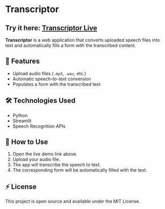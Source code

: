 # Transcriptor
## Try it here: [Transcriptor Live](https://transcriptorpankaj.streamlit.app/)

**Transcriptor** is a web application that converts uploaded speech files into text and automatically fills a form with the transcribed content.

## 🚀 Features
- Upload audio files (`.mp3`, `.wav`, etc.)
- Automatic speech-to-text conversion
- Populates a form with the transcribed text


## 🛠️ Technologies Used
- Python
- Streamlit
- Speech Recognition APIs

## 📂 How to Use
1. Open the live demo link above.
2. Upload your audio file.
3. The app will transcribe the speech to text.
4. The corresponding form will be automatically filled with the text.

## ⚡ License
This project is open source and available under the MIT License.
